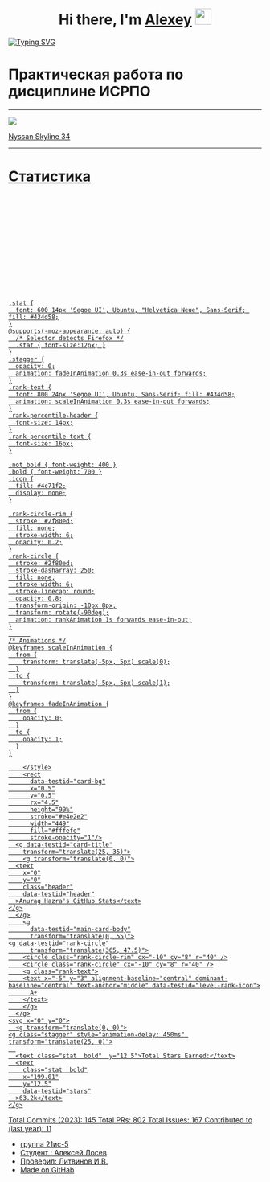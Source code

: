 <h1 align="center">Hi there, I'm <a href="https://vk.com/weltuman/" target="_blank">Alexey</a> 
<img src="https://github.com/blackcater/blackcater/raw/main/images/Hi.gif" height="32"/></h1>

<a align="center" href="https://git.io/typing-svg"><img src="https://readme-typing-svg.herokuapp.com?font=Pixelify+Sans&pause=1000&color=A13DF7&width=435&lines=Student+of+UAviaC+MCC+College" alt="Typing SVG" /></a>

# Практическая работа по дисциплине ИСРПО

-----

<p aligh="center"><img src="https://1.bp.blogspot.com/-mNlVczqEQ08/U3qM4OB0DhI/AAAAAAAACUo/ZL1Hm6p0KuI/s1600/IMG_6175.jpg" src=width="270"></p>

<p><a href="https://vk.com/nissanrussia?ysclid=ln6e2yctof26536566">Nyssan Skyline 34</p>

-----

# Статистика 
<svg
        width="450"
        height="195"
        viewBox="0 0 450 195"
        fill="none"
        xmlns="http://www.w3.org/2000/svg"
        role="img"
        aria-labelledby="descId"
      >
        <title id="titleId">Losev Alexey GitHub Stats, Rank: C</title>
        <desc id="descId">Total Stars Earned: 666,Total Commits in 2023 : 21,Total PRs: 2,Total Issues: 1</desc>
        <style>
          .header {
            font: 600 18px 'Segoe UI', Ubuntu, Sans-Serif;
            fill: #2f80ed;
            animation: fadeInAnimation 0.8s ease-in-out forwards;
          }
          @supports(-moz-appearance: auto) {
            /* Selector detects Firefox */
            .header { font-size: 15.5px; }
          }
          
    .stat {
      font: 600 14px 'Segoe UI', Ubuntu, "Helvetica Neue", Sans-Serif; fill: #434d58;
    }
    @supports(-moz-appearance: auto) {
      /* Selector detects Firefox */
      .stat { font-size:12px; }
    }
    .stagger {
      opacity: 0;
      animation: fadeInAnimation 0.3s ease-in-out forwards;
    }
    .rank-text {
      font: 800 24px 'Segoe UI', Ubuntu, Sans-Serif; fill: #434d58;
      animation: scaleInAnimation 0.3s ease-in-out forwards;
    }
    .rank-percentile-header {
      font-size: 14px;
    }
    .rank-percentile-text {
      font-size: 16px;
    }
    
    .not_bold { font-weight: 400 }
    .bold { font-weight: 700 }
    .icon {
      fill: #4c71f2;
      display: none;
    }

    .rank-circle-rim {
      stroke: #2f80ed;
      fill: none;
      stroke-width: 6;
      opacity: 0.2;
    }
    .rank-circle {
      stroke: #2f80ed;
      stroke-dasharray: 250;
      fill: none;
      stroke-width: 6;
      stroke-linecap: round;
      opacity: 0.8;
      transform-origin: -10px 8px;
      transform: rotate(-90deg);
      animation: rankAnimation 1s forwards ease-in-out;
    }
          
    /* Animations */
    @keyframes scaleInAnimation {
      from {
        transform: translate(-5px, 5px) scale(0);
      }
      to {
        transform: translate(-5px, 5px) scale(1);
      }
    }
    @keyframes fadeInAnimation {
      from {
        opacity: 0;
      }
      to {
        opacity: 1;
      }
    }

        </style>
        <rect
          data-testid="card-bg"
          x="0.5"
          y="0.5"
          rx="4.5"
          height="99%"
          stroke="#e4e2e2"
          width="449"
          fill="#fffefe"
          stroke-opacity="1"/>
      <g data-testid="card-title"
        transform="translate(25, 35)">
        <g transform="translate(0, 0)">
      <text
        x="0"
        y="0"
        class="header"
        data-testid="header"
      >Anurag Hazra's GitHub Stats</text>
    </g>
      </g>
        <g
          data-testid="main-card-body"
          transform="translate(0, 55)">
    <g data-testid="rank-circle"
          transform="translate(365, 47.5)">
        <circle class="rank-circle-rim" cx="-10" cy="8" r="40" />
        <circle class="rank-circle" cx="-10" cy="8" r="40" />
        <g class="rank-text">
        <text x="-5" y="3" alignment-baseline="central" dominant-baseline="central" text-anchor="middle" data-testid="level-rank-icon">
          A+
        </text>
        </g>
      </g>
    <svg x="0" y="0">
      <g transform="translate(0, 0)">
    <g class="stagger" style="animation-delay: 450ms" transform="translate(25, 0)">
      
      <text class="stat  bold"  y="12.5">Total Stars Earned:</text>
      <text
        class="stat  bold"
        x="199.01"
        y="12.5"
        data-testid="stars"
      >63.2k</text>
    </g>
  </g><g transform="translate(0, 25)">
    <g class="stagger" style="animation-delay: 600ms" transform="translate(25, 0)">
      <text class="stat  bold"  y="12.5">Total Commits (2023):</text>
      <text
        class="stat  bold"
        x="199.01"
        y="12.5"
        data-testid="commits"
      >145</text>
    </g>
  </g><g transform="translate(0, 50)">
    <g class="stagger" style="animation-delay: 750ms" transform="translate(25, 0)">
      <text class="stat  bold"  y="12.5">Total PRs:</text>
      <text
        class="stat  bold"
        x="199.01"
        y="12.5"
        data-testid="prs"
      >802</text>
    </g>
  </g><g transform="translate(0, 75)">
    <g class="stagger" style="animation-delay: 900ms" transform="translate(25, 0)">
      <text class="stat  bold"  y="12.5">Total Issues:</text>
      <text
        class="stat  bold"
        x="199.01"
        y="12.5"
        data-testid="issues"
      >167</text>
    </g>
  </g><g transform="translate(0, 100)">
    <g class="stagger" style="animation-delay: 1050ms" transform="translate(25, 0)">
      <text class="stat  bold"  y="12.5">Contributed to (last year):</text>
      <text
        class="stat  bold"
        x="199.01"
        y="12.5"
        data-testid="contribs"
      >11</text>
    </g>
  </g>
    </svg>
        </g>
      </svg>

* группа 21ис-5
* Студент :<a href="https://vk.com/weltuman"> Алексей Лосев
* Проверил: Литвинов И.В.
* Made on GitHab
